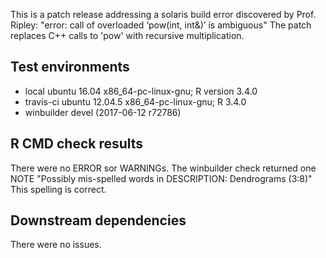 This is a patch release addressing a solaris build error discovered by Prof. Ripley:
"error: call of overloaded ‘pow(int, int&)’ is ambiguous"
The patch replaces C++ calls to 'pow' with recursive multiplication.

## Test environments
 * local ubuntu 16.04 x86_64-pc-linux-gnu; R version 3.4.0 
 * travis-ci ubuntu 12.04.5 x86_64-pc-linux-gnu; R 3.4.0
 * winbuilder devel (2017-06-12 r72786)

## R CMD check results
There were no ERROR sor WARNINGs.
The winbuilder check returned one NOTE 
"Possibly mis-spelled words in DESCRIPTION:
  Dendrograms (3:8)"
This spelling is correct.

## Downstream dependencies
There were no issues.

